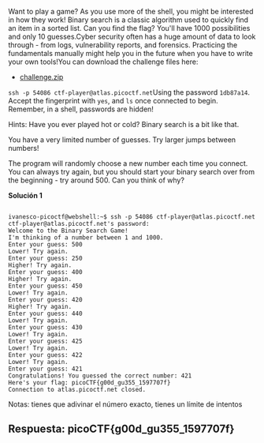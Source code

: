 
Want to play a game? As you use more of the shell, you might be interested in how they work! Binary search is a classic algorithm used to quickly find an item in a sorted list. Can you find the flag? You'll have 1000 possibilities and only 10 guesses.Cyber security often has a huge amount of data to look through - from logs, vulnerability reports, and forensics. Practicing the fundamentals manually might help you in the future when you have to write your own tools!You can download the challenge files here:

- [challenge.zip](https://artifacts.picoctf.net/c_atlas/19/challenge.zip)

`ssh -p 54086 ctf-player@atlas.picoctf.net`Using the password `1db87a14`. Accept the fingerprint with `yes`, and `ls` once connected to begin. Remember, in a shell, passwords are hidden!


Hints:
Have you ever played hot or cold? Binary search is a bit like that.

You have a very limited number of guesses. Try larger jumps between numbers!

The program will randomly choose a new number each time you connect. You can always try again, but you should start your binary search over from the beginning - try around 500. Can you think of why?



**Solución 1**

```

ivanesco-picoctf@webshell:~$ ssh -p 54086 ctf-player@atlas.picoctf.net
ctf-player@atlas.picoctf.net's password: 
Welcome to the Binary Search Game!
I'm thinking of a number between 1 and 1000.
Enter your guess: 500
Lower! Try again.
Enter your guess: 250
Higher! Try again.
Enter your guess: 400
Higher! Try again.
Enter your guess: 450
Lower! Try again.
Enter your guess: 420
Higher! Try again.
Enter your guess: 440
Lower! Try again.
Enter your guess: 430
Lower! Try again.
Enter your guess: 425
Lower! Try again.
Enter your guess: 422
Lower! Try again.
Enter your guess: 421
Congratulations! You guessed the correct number: 421
Here's your flag: picoCTF{g00d_gu355_1597707f}
Connection to atlas.picoctf.net closed.

```

Notas:  tienes que adivinar el número exacto, tienes un límite de intentos 

## Respuesta: **picoCTF{g00d_gu355_1597707f}**


